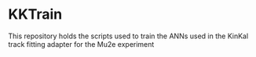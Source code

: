 # KKTrain
This repository holds the scripts used to train the ANNs used in the KinKal track fitting adapter for the Mu2e experiment
